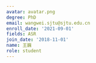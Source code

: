 ```yaml
---
avatar: avatar.png
degree: PhD
email: wangwei.sjtu@sjtu.edu.cn
enroll_date: '2021-09-01'
fields: ASR
join_date: '2018-11-01'
name: 王巍
role: student
---
```

